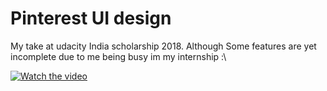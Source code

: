 # Pinterest UI design

My take at  udacity India scholarship 2018. Although Some features are yet incomplete due to me being busy im my internship :\

[![Watch the video](https://github.com/chaostools/PinterestUIDesignUdacity/blob/master/aaabbb.png)](https://github.com/chaostools/PinterestUIDesignUdacity/blob/master/demo/20180514_195031.mp4)

